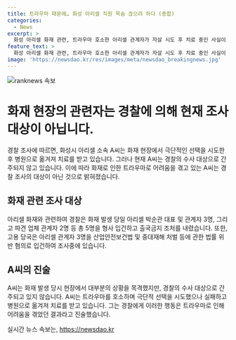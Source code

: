 ```yaml
---
title: 트라우마 때문에… 화성 아리셀 직원 목숨 끊으려 하다 (종합)
categories:
  - News
excerpt: >
  화성 아리셀 화재 관련, 트라우마 호소한 아리셀 관계자가 자살 시도 후 치료 중인 사실이 확인됐다. 이 직원은 현재 경찰 조사 대상이 아니며, 화재 관련한 경찰 수사는 다른 관계자들을 대상으로 진행 중이다. 아리셀 관계자와 인력 파견업체 등 5명은 형사 입건 및 출국금지 조처되었고, 고용 당국도 관련자들을 산업안전보건법 및 중대재해 처벌 등에 관한 법률 위반 혐의로 조사 중이다. 2024.6.25.
feature_text: >
  화성 아리셀 화재 관련, 트라우마 호소한 아리셀 관계자가 자살 시도 후 치료 중인 사실이 확인됐다. 이 직원은 현재 경찰 조사 대상이 아니며, 화재 관련한 경찰 수사는 다른 관계자들을 대상으로 진행 중이다. 아리셀 관계자와 인력 파견업체 등 5명은 형사 입건 및 출국금지 조처되었고, 고용 당국도 관련자들을 산업안전보건법 및 중대재해 처벌 등에 관한 법률 위반 혐의로 조사 중이다. 2024.6.25.
image: 'https://newsdao.kr/res/images/meta/newsdao_breakingnews.jpg'
---
```


<p><img src="https://newsdao.kr/res/images/meta/newsdao_breakingnews.jpg" alt="ranknews 속보" /></p>

<h1 data-ke-size="size26">화재 현장의 관련자는 경찰에 의해 현재 조사대상이 아닙니다.</h1> 

<p data-ke-size="size16">경찰 조사에 따르면, 화성시 아리셀 소속 A씨는 화재 현장에서 극단적인 선택을 시도한 후 병원으로 옮겨져 치료를 받고 있습니다. 그러나 현재 A씨는 경찰의 수사 대상으로 간주되지 않고 있습니다. 이에 따라 화재로 인한 트라우마로 어려움을 겪고 있는 A씨는 경찰 조사의 대상이 아닌 것으로 밝혀졌습니다.</p> 

<h2 data-ke-size="size24">화재 관련 조사 대상</h2>

<p data-ke-size="size16">아리셀 화재와 관련하여 경찰은 화재 발생 당일 아리셀 박순관 대표 및 관계자 3명, 그리고 파견 업체 관계자 2명 등 총 5명을 형사 입건하고 출국금지 조처를 내렸습니다. 또한, 고용 당국은 아리셀 관계자 3명을 산업안전보건법 및 중대재해 처벌 등에 관한 법률 위반 혐의로 입건하여 조사중에 있습니다.</p>

<h2 data-ke-size="size24">A씨의 진술</h2>

<p data-ke-size="size16">A씨는 화재 발생 당시 현장에서 대부분의 상황을 목격했지만, 경찰의 수사 대상으로 간주되고 있지 않습니다. A씨는 트라우마를 호소하며 극단적 선택을 시도했으나 실패하고 병원으로 옮겨져 치료를 받고 있습니다. 그는 경찰에게 이러한 행동은 트라우마로 인해 어려움을 겪었던 결과라고 진술했습니다.</p>
실시간 뉴스 속보는, <a href="https://newsdao.kr" rel="dofollow">https://newsdao.kr</a>



